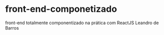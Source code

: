 # front-end-componetizado
 front-end totalmente componentizado na prática com ReactJS
 Leandro de Barros
